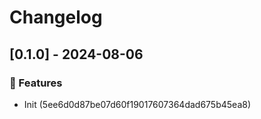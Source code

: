# Changelog
## [0.1.0] - 2024-08-06

### :rocket: Features

- Init (5ee6d0d87be07d60f19017607364dad675b45ea8)

